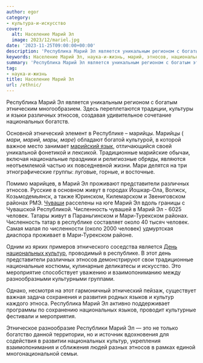 ```yaml
---
author: egor
category:
- культура-и-искусство
cover:
  alt: Население Марий Эл
  image: 2023/12/mariel.jpg
date: '2023-11-25T09:00:00+00:00'
description: 'Республика Марий Эл является уникальным регионом с богатым этническим многообразием. Здесь переплетаются традиции, культуры и языки различных этносов,...'
keywords: Население Марий Эл, наука-и-жизнь, марий, этносов, национальных, мари, различных, республике, человек, культур, республика, является, этнический, марийцы, традиционные, национальные, представители
summary: 'Республика Марий Эл является уникальным регионом с богатым этническим многообразием. Здесь переплетаются традиции, культуры и языки различных этносов,...'
tag:
- наука-и-жизнь
title: Население Марий Эл
url: /ethnic/
---
```


Республика Марий Эл является уникальным регионом с богатым этническим многообразием. Здесь переплетаются традиции, культуры и языки различных этносов, создавая удивительное сочетание национальных богатств.

Основной этнический элемент в Республике – марийцы. Марийцы ( _мари, марий, мары, маре_) обладают богатой культурой, в которой важное место занимает [марийский язык](/mari_language/), отличающийся своей уникальной фонетикой и лексикой. Традиционные марийские обычаи, включая национальные праздники и религиозные обряды, являются неотъемлемой частью их повседневной жизни. Мари делятся на три этнографические группы: луговые, горные, и восточные.

Помимо марийцев, в Марий Эл проживают представители различных этносов. Русские в основном живут в городах Йошкар-Ола, Волжск, Козьмодемьянск, а также Юринском, Килемарском и Звениговском районах РМЭ. [Чуваши](https://na-svyazi.ru/) расселены на юге Марий Эл вдоль границы с Чувашской Республикой. Численность чувашей в Марий Эл \- 6025 человек. Татары живут в Параньгинском и Мари-Турекском районах. Численность татар в республике составляет около 40 тысяч человек. Самая малая по численности (около 2000 человек) удмуртская диаспора проживает в Мари-Турекском районе.

Одним из ярких примеров этнического соседства является [День национальных культур](/dom-druzhby/), проводимый в республике. В этот день представители различных этносов демонстрируют свои традиционные национальные костюмы, кулинарные деликатесы и искусство. Это мероприятие способствует уважению и взаимопониманию между разнообразными культурными группами.

Однако, несмотря на этот гармоничный этнический пейзаж, существует важная задача сохранения и развития родных языков и культур каждого этноса. Республика Марий Эл активно поддерживает программы по сохранению национальных языков, проводит культурные фестивали и мероприятия.

Этническое разнообразие Республики Марий Эл — это не только богатство данной территории, но и источник вдохновения для содействия в развитии национальных культур, укрепления взаимопонимания и сближения людей разных этносов в рамках единой многонациональной семьи.